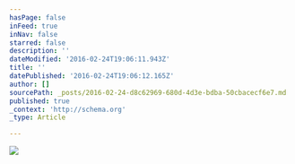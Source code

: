 ```yaml
---
hasPage: false
inFeed: true
inNav: false
starred: false
description: ''
dateModified: '2016-02-24T19:06:11.943Z'
title: ''
datePublished: '2016-02-24T19:06:12.165Z'
author: []
sourcePath: _posts/2016-02-24-d8c62969-680d-4d3e-bdba-50cbacecf6e7.md
published: true
_context: 'http://schema.org'
_type: Article

---
```

![](https://the-grid-user-content.s3-us-west-2.amazonaws.com/1050b717-d7f3-444b-82a3-0d05510bcb56.jpg)